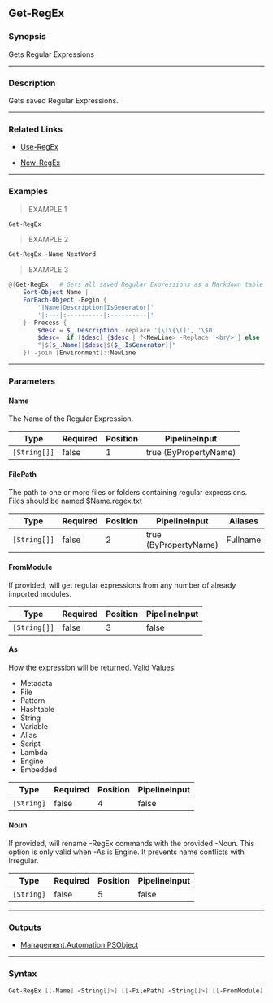 Get-RegEx
---------

### Synopsis
Gets Regular Expressions

---

### Description

Gets saved Regular Expressions.

---

### Related Links
* [Use-RegEx](Use-RegEx.md)

* [New-RegEx](New-RegEx.md)

---

### Examples
> EXAMPLE 1

```PowerShell
Get-RegEx
```
> EXAMPLE 2

```PowerShell
Get-RegEx -Name NextWord
```
> EXAMPLE 3

```PowerShell
@(Get-RegEx | # Gets all saved Regular Expressions as a Markdown table
    Sort-Object Name |
    ForEach-Object -Begin {
        '|Name|Description|IsGenerator|'
        '|:---|:----------|:----------|'
    } -Process {
        $desc = $_.Description -replace '[\[\{\(]', '\$0'
        $desc=  if ($desc) {$desc | ?<NewLine> -Replace '<br/>'} else  { ''}
        "|$($_.Name)|$desc|$($_.IsGenerator)|"
    }) -join [Environment]::NewLine
```

---

### Parameters
#### **Name**
The Name of the Regular Expression.

|Type        |Required|Position|PipelineInput        |
|------------|--------|--------|---------------------|
|`[String[]]`|false   |1       |true (ByPropertyName)|

#### **FilePath**
The path to one or more files or folders containing regular expressions.
Files should be named $Name.regex.txt

|Type        |Required|Position|PipelineInput        |Aliases |
|------------|--------|--------|---------------------|--------|
|`[String[]]`|false   |2       |true (ByPropertyName)|Fullname|

#### **FromModule**
If provided, will get regular expressions from any number of already imported modules.

|Type        |Required|Position|PipelineInput|
|------------|--------|--------|-------------|
|`[String[]]`|false   |3       |false        |

#### **As**
How the expression will be returned.
Valid Values:

* Metadata
* File
* Pattern
* Hashtable
* String
* Variable
* Alias
* Script
* Lambda
* Engine
* Embedded

|Type      |Required|Position|PipelineInput|
|----------|--------|--------|-------------|
|`[String]`|false   |4       |false        |

#### **Noun**
If provided, will rename -RegEx commands with the provided -Noun.
This option is only valid when -As is Engine.
It prevents name conflicts with Irregular.

|Type      |Required|Position|PipelineInput|
|----------|--------|--------|-------------|
|`[String]`|false   |5       |false        |

---

### Outputs
* [Management.Automation.PSObject](https://learn.microsoft.com/en-us/dotnet/api/System.Management.Automation.PSObject)

---

### Syntax
```PowerShell
Get-RegEx [[-Name] <String[]>] [[-FilePath] <String[]>] [[-FromModule] <String[]>] [[-As] <String>] [[-Noun] <String>] [<CommonParameters>]
```
